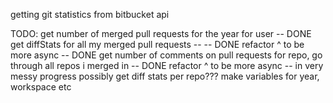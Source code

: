 getting git statistics from bitbucket api

TODO:
get number of merged pull requests for the year for user -- DONE
get diffStats for all my merged pull requests -- -- DONE
refactor ^ to be more async -- DONE
get number of comments on pull requests for repo, go through all repos i merged in -- DONE
refactor ^ to be more async -- in very messy progress
possibly get diff stats per repo???
make variables for year, workspace etc
